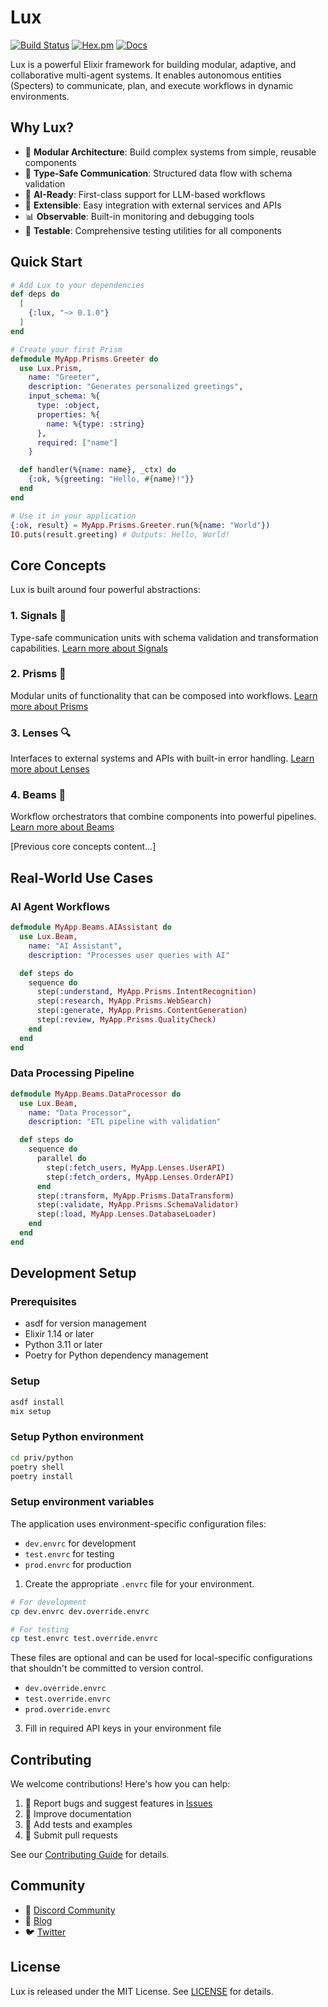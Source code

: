 # Lux

[![Build Status](https://github.com/spectrallabs/lux/workflows/CI/badge.svg)](https://github.com/spectrallabs/lux/actions)
[![Hex.pm](https://img.shields.io/hexpm/v/lux.svg)](https://hex.pm/packages/lux)
[![Docs](https://img.shields.io/badge/hex-docs-blue.svg)](https://hexdocs.pm/lux)

Lux is a powerful Elixir framework for building modular, adaptive, and collaborative multi-agent systems. It enables autonomous entities (Specters) to communicate, plan, and execute workflows in dynamic environments.

## Why Lux?

- 🚀 **Modular Architecture**: Build complex systems from simple, reusable components
- 🔄 **Type-Safe Communication**: Structured data flow with schema validation
- 🤖 **AI-Ready**: First-class support for LLM-based workflows
- 🔌 **Extensible**: Easy integration with external services and APIs
- 📊 **Observable**: Built-in monitoring and debugging tools
- 🧪 **Testable**: Comprehensive testing utilities for all components

## Quick Start

```elixir
# Add Lux to your dependencies
def deps do
  [
    {:lux, "~> 0.1.0"}
  ]
end

# Create your first Prism
defmodule MyApp.Prisms.Greeter do
  use Lux.Prism,
    name: "Greeter",
    description: "Generates personalized greetings",
    input_schema: %{
      type: :object,
      properties: %{
        name: %{type: :string}
      },
      required: ["name"]
    }

  def handler(%{name: name}, _ctx) do
    {:ok, %{greeting: "Hello, #{name}!"}}
  end
end

# Use it in your application
{:ok, result} = MyApp.Prisms.Greeter.run(%{name: "World"})
IO.puts(result.greeting) # Outputs: Hello, World!
```

## Core Concepts

Lux is built around four powerful abstractions:

### 1. Signals 📡
Type-safe communication units with schema validation and transformation capabilities.
[Learn more about Signals](guides/signals.md)

### 2. Prisms 🔮
Modular units of functionality that can be composed into workflows.
[Learn more about Prisms](guides/prisms.md)

### 3. Lenses 🔍
Interfaces to external systems and APIs with built-in error handling.
[Learn more about Lenses](guides/lenses.md)

### 4. Beams 🌟
Workflow orchestrators that combine components into powerful pipelines.
[Learn more about Beams](guides/beams.md)

[Previous core concepts content...]

## Real-World Use Cases

### AI Agent Workflows
```elixir
defmodule MyApp.Beams.AIAssistant do
  use Lux.Beam,
    name: "AI Assistant",
    description: "Processes user queries with AI"

  def steps do
    sequence do
      step(:understand, MyApp.Prisms.IntentRecognition)
      step(:research, MyApp.Prisms.WebSearch)
      step(:generate, MyApp.Prisms.ContentGeneration)
      step(:review, MyApp.Prisms.QualityCheck)
    end
  end
end
```

### Data Processing Pipeline
```elixir
defmodule MyApp.Beams.DataProcessor do
  use Lux.Beam,
    name: "Data Processor",
    description: "ETL pipeline with validation"

  def steps do
    sequence do
      parallel do
        step(:fetch_users, MyApp.Lenses.UserAPI)
        step(:fetch_orders, MyApp.Lenses.OrderAPI)
      end
      step(:transform, MyApp.Prisms.DataTransform)
      step(:validate, MyApp.Prisms.SchemaValidator)
      step(:load, MyApp.Lenses.DatabaseLoader)
    end
  end
end
```

## Development Setup

### Prerequisites
- asdf for version management
- Elixir 1.14 or later
- Python 3.11 or later
- Poetry for Python dependency management

### Setup

```sh
asdf install
mix setup
```

### Setup Python environment

```sh
cd priv/python
poetry shell
poetry install
```

### Setup environment variables

The application uses environment-specific configuration files:
- `dev.envrc` for development
- `test.envrc` for testing
- `prod.envrc` for production

1. Create the appropriate `.envrc` file for your environment.

```sh
# For development
cp dev.envrc dev.override.envrc

# For testing
cp test.envrc test.override.envrc
```

These files are optional and can be used for local-specific configurations that shouldn't be committed to version control.
- `dev.override.envrc`
- `test.override.envrc`
- `prod.override.envrc`

3. Fill in required API keys in your environment file

## Contributing

We welcome contributions! Here's how you can help:

1. 🐛 Report bugs and suggest features in [Issues](https://github.com/spectrallabs/lux/issues)
2. 📖 Improve documentation
3. 🧪 Add tests and examples
4. 🔧 Submit pull requests

See our [Contributing Guide](CONTRIBUTING.md) for details.

## Community

- 💬 [Discord Community](https://discord.gg/luxframework)
- 📝 [Blog](https://blog.spectrallabs.xyz)
- 🐦 [Twitter](https://twitter.com/luxframework)

## License

Lux is released under the MIT License. See [LICENSE](LICENSE) for details.
